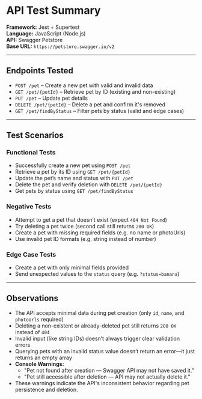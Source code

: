 # API Test Summary

**Framework:** Jest + Supertest  
**Language:** JavaScript (Node.js)  
**API:** Swagger Petstore  
**Base URL:** `https://petstore.swagger.io/v2`

---

## Endpoints Tested

- `POST /pet` – Create a new pet with valid and invalid data  
- `GET /pet/{petId}` – Retrieve pet by ID (existing and non-existing)  
- `PUT /pet` – Update pet details  
- `DELETE /pet/{petId}` – Delete a pet and confirm it's removed  
- `GET /pet/findByStatus` – Filter pets by status (valid and edge cases)

---

## Test Scenarios

### Functional Tests
- Successfully create a new pet using `POST /pet`
- Retrieve a pet by its ID using `GET /pet/{petId}`
- Update the pet’s name and status with `PUT /pet`
- Delete the pet and verify deletion with `DELETE /pet/{petId}`
- Get pets by status using `GET /pet/findByStatus`

### Negative Tests
- Attempt to get a pet that doesn’t exist (expect `404 Not Found`)
- Try deleting a pet twice (second call still returns `200 OK`)
- Create a pet with missing required fields (e.g. no name or photoUrls)
- Use invalid pet ID formats (e.g. string instead of number)

### Edge Case Tests
- Create a pet with only minimal fields provided
- Send unexpected values to the `status` query (e.g. `?status=banana`)

---

## Observations

- The API accepts minimal data during pet creation (only `id`, `name`, and `photoUrls` required)
- Deleting a non-existent or already-deleted pet still returns `200 OK` instead of `404`
- Invalid input (like string IDs) doesn’t always trigger clear validation errors
- Querying pets with an invalid status value doesn’t return an error—it just returns an empty array
- **Console Warnings:**
  - "Pet not found after creation — Swagger API may not have saved it."
  - "Pet still accessible after deletion — API may not actually delete it."
- These warnings indicate the API's inconsistent behavior regarding pet persistence and deletion.


